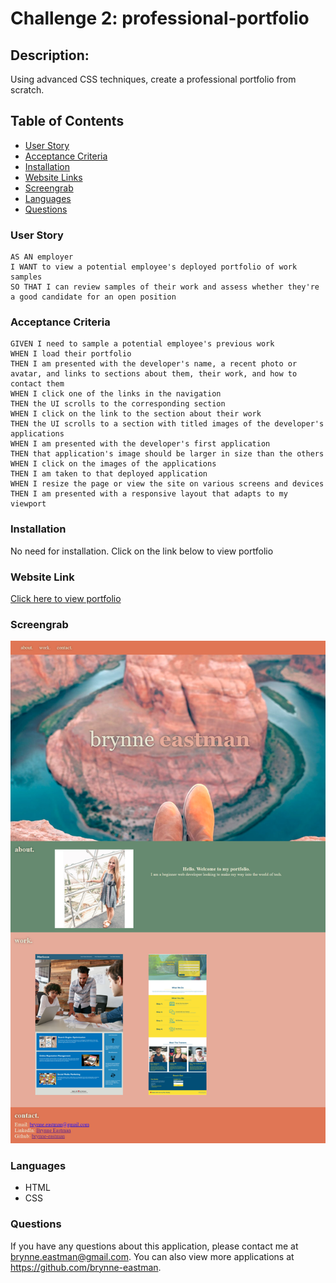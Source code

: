 # Challenge 2: professional-portfolio

## Description: 
Using advanced CSS techniques, create a professional portfolio from scratch.

## Table of Contents
* [User Story](#userStory)
* [Acceptance Criteria](#acceptanceCriteria)
* [Installation](*installation)
* [Website Links](#websiteLinks)
* [Screengrab](#screengrab)
* [Languages](#languages)
* [Questions](questions)

### User Story
```
AS AN employer
I WANT to view a potential employee's deployed portfolio of work samples
SO THAT I can review samples of their work and assess whether they're a good candidate for an open position
```

### Acceptance Criteria
```
GIVEN I need to sample a potential employee's previous work
WHEN I load their portfolio
THEN I am presented with the developer's name, a recent photo or avatar, and links to sections about them, their work, and how to contact them
WHEN I click one of the links in the navigation
THEN the UI scrolls to the corresponding section
WHEN I click on the link to the section about their work
THEN the UI scrolls to a section with titled images of the developer's applications
WHEN I am presented with the developer's first application
THEN that application's image should be larger in size than the others
WHEN I click on the images of the applications
THEN I am taken to that deployed application
WHEN I resize the page or view the site on various screens and devices
THEN I am presented with a responsive layout that adapts to my viewport
```

### Installation
No need for installation.  Click on the link below to view portfolio


### Website Link
[Click here to view portfolio](https://brynne-eastman.github.io/Professional-Portfolio/)

### Screengrab
![screenshot](./assets/images/screenshot-portfolio.png)

### Languages
- HTML
- CSS 


### Questions
If you have any questions about this application, please contact me at brynne.eastman@gmail.com. You can also view more applications at https://github.com/brynne-eastman.

